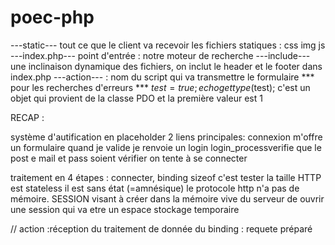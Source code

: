 # poec-php
---static---    tout ce que le client va recevoir les fichiers statiques : css img js
---index.php--- point d'entrée : notre moteur de recherche
---include--- une inclinaison dynamique des fichiers, on inclut le header et le footer dans index.php
---action--- : nom du script qui va transmettre le formulaire
*** pour les recherches d'erreurs ***
$test = true;
echo gettype($test);
c'est un objet qui provient de la classe PDO et la première valeur est 1

RECAP :

système d'autification en placeholder
2 liens principales: connexion m'offre un formulaire
quand je valide je renvoie un login login_processverifie que le post e mail et pass soient vérifier on tente à se connecter

traitement en  4 étapes : connecter, binding
sizeof c'est tester la taille
HTTP est stateless il est sans état (=amnésique) le protocole http n'a pas de mémoire.
SESSION visant à créer dans la mémoire vive du serveur de ouvrir une session qui va etre un espace stockage temporaire

// action :réception du traitement de donnée
du binding : requete préparé
